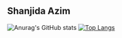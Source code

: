 ## Shanjida Azim 

![Anurag's GitHub stats](https://github-readme-stats.vercel.app/api?username=shanjida101&show_icons=true&theme=radical) [![Top Langs](https://github-readme-stats.vercel.app/api/top-langs/?username=shanjida101)](https://github.com/shanjida101/github-readme-stats)
